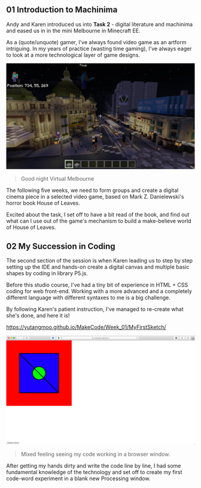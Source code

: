 ## **01 Introduction to Machinima**

Andy and Karen introduced us into **Task 2** - digital literature and machinima and eased us in in the mini Melbourne in Minecraft EE.

As a (quote/unquote) gamer, I've always found video game as an artform intriguing. In my years of practice (wasting time gaming), I've always eager to look at a more technological layer of game designs. 

![Week1_MC_Yutang](https://github.com/YutangMoo/MakeCode/blob/master/Week_01/Images/Week1_MC_Yutang.jpg)

> Good night Virtual Melbourne

The following five weeks, we need to form groups and create a digital cinema piece in a selected video game, based on Mark Z. Danielewski's horror book House of Leaves. 

Excited about the task, I set off to have a bit read of the book, and find out what can I use out of the game's mechanism to build a make-believe world of House of Leaves.



## **02 My Succession in Coding**

The second section of the session is when Karen leading us to step by step setting up the IDE and hands-on create a digital canvas and multiple basic shapes by coding in library P5.js. 

Before this studio course, I've had a tiny bit of experience in HTML + CSS coding for web front-end. Working with a more advanced and a completely different language with different syntaxes to me is a big challenge.

By following Karen's patient instruction, I've managed to re-create what she's done, and here it is!

https://yutangmoo.github.io/MakeCode/Week_01/MyFirstSketch/ 

![Week1_Coding_Yutang](https://github.com/YutangMoo/MakeCode/blob/master/Week_01/Images/Week1_Coding_Yutang.png)

> Mixed feeling seeing my code working in a browser window.

After getting my hands dirty and write the code line by line, I had some fundamental knowledge of the technology and set off to create my first code-word experiment in a blank new Processing window.
